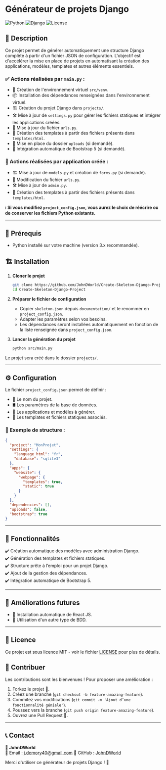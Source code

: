# Générateur de projets Django

![Python](https://img.shields.io/badge/Python-3.x-blue) ![Django](https://img.shields.io/badge/Django-Automation-green) ![License](https://img.shields.io/badge/License-MIT-yellow)

## 📌 Description

Ce projet permet de générer automatiquement une structure Django complète à partir d'un fichier JSON de configuration. L'objectif est d'accélérer la mise en place de projets en automatisant la création des applications, modèles, templates et autres éléments essentiels.

### ✅ Actions réalisées par `main.py` :

- 📂 Création de l'environnement virtuel `src/venv`.
- 📦 Installation des dépendances renseignées dans l'environnement virtuel.
- 🏗️ Création du projet Django dans `projects/`.
- 🛠️ Mise à jour de `settings.py` pour gérer les fichiers statiques et intégrer les applications créées.
- 🔗 Mise à jour du fichier `urls.py`.
- 🎨 Création des templates à partir des fichiers présents dans `templates/html`.
- 📁 Mise en place du dossier `uploads` (si demandé).
- 💅 Intégration automatique de Bootstrap 5 (si demandé).

### 🔧 Actions réalisées par application créée :

- 🏗️ Mise à jour de `models.py` et création de `forms.py` (si demandé).
- 🔗 Modification du fichier `urls.py`.
- 🛠️ Mise à jour de `admin.py`.
- 🎨 Création des templates à partir des fichiers présents dans `templates/html`.

ℹ️ **Si vous modifiez `project_config.json`, vous aurez le choix de réécrire ou de conserver les fichiers Python existants.**

---

## 🚀 Prérequis

- Python installé sur votre machine (version 3.x recommandée).

## 🏗️ Installation

1. **Cloner le projet**

   ```sh
   git clone https://github.com/JohnDWorld/Create-Skeleton-Django-Project.git
   cd Create-Skeleton-Django-Project
   ```

2. **Préparer le fichier de configuration**

   - Copier `skeleton.json` depuis `documentation/` et le renommer en `project_config.json`.
   - Adapter les paramètres selon vos besoins.
   - Les dépendances seront installées automatiquement en fonction de la liste renseignée dans `project_config.json`.

3. **Lancer la génération du projet**
   ```sh
   python src/main.py
   ```

Le projet sera créé dans le dossier `projects/`.

---

## ⚙️ Configuration

Le fichier `project_config.json` permet de définir :

- 📌 Le nom du projet.
- 🛢️ Les paramètres de la base de données.
- 📂 Les applications et modèles à générer.
- 🎨 Les templates et fichiers statiques associés.

### 📜 Exemple de structure :

```json
{
  "project": "MonProjet",
  "settings": {
    "language_html": "fr",
    "database": "sqlite3"
  },
  "apps": {
    "website": {
      "webpage": {
        "templates": true,
        "static": true
      }
    }
  },
  "dependencies": [],
  "uploads": false,
  "bootstrap": true
}
```

---

## 🎯 Fonctionnalités

✔️ Création automatique des modèles avec administration Django.  
✔️ Génération des templates et fichiers statiques.  
✔️ Structure prête à l’emploi pour un projet Django.  
✔️ Ajout de la gestion des dépendances.  
✔️ Intégration automatique de Bootstrap 5.

---

## 🔮 Améliorations futures

- 🚀 Installation automatique de React JS.
- 🚀 Utilisation d'un autre type de BDD.

---

## 📜 Licence

Ce projet est sous licence MIT - voir le fichier [LICENSE](LICENSE) pour plus de détails.

## 🤝 Contribuer

Les contributions sont les bienvenues ! Pour proposer une amélioration :

1. Forkez le projet 🍴.
2. Créez une branche (`git checkout -b feature-amazing-feature`).
3. Commitez vos modifications (`git commit -m 'Ajout d’une fonctionnalité géniale'`).
4. Poussez vers la branche (`git push origin feature-amazing-feature`).
5. Ouvrez une Pull Request 🚀.

---

## 📞 Contact

👤 **JohnDWorld**  
📧 Email : j.demory40@gmail.com
🐙 GitHub : [JohnDWorld](https://github.com/JohnDWorld)

Merci d'utiliser ce générateur de projets Django ! 🎉
